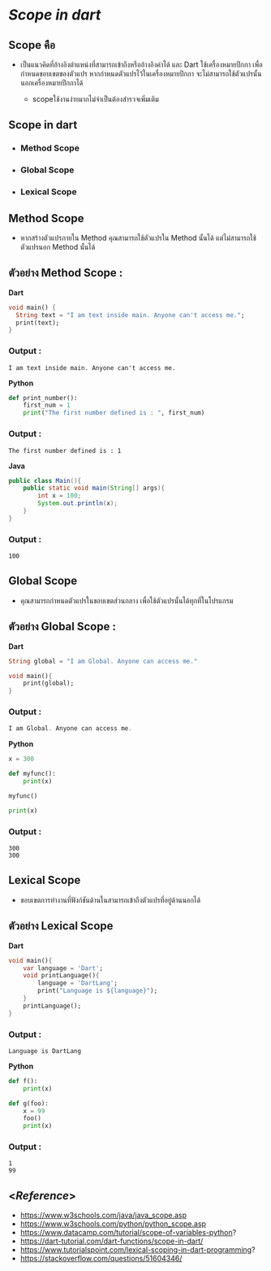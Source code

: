# ***Scope in dart***

## Scope คือ
* เป็นแนวคิดที่อ้างอิงตำแหน่งที่สามารถเข้าถึงหรืออ้างอิงค่าได้ และ Dart ใช้เครื่องหมายปีกกา เพื่อกำหนดขอบเขตของตัวแปร หากกำหนดตัวแปรไว้ในเครื่องหมายปีกกา จะไม่สามารถใช้ตัวแปรนั้นนอกเครื่องหมายปีกกาได้

    * scopeใช้งานง่ายมากไม่จําเป็นต้องสำรวจเพิ่มเติม 

## Scope in dart 
*   ### Method Scope 
*   ### Global Scope
*   ### Lexical Scope

## Method Scope
* หากสร้างตัวแปรภายใน Method คุณสามารถใช้ตัวแปรใน Method นั้นได้ แต่ไม่สามารถใช้ตัวแปรนอก Method นั้นได้

## ตัวอย่าง Method Scope :
**Dart**
```Dart
void main() {
  String text = "I am text inside main. Anyone can't access me.";
  print(text);
}
```
### Output :
```
I am text inside main. Anyone can't access me.
```

**Python**
```python
def print_number():
    first_num = 1
    print("The first number defined is : ", first_num)
```
### Output :
```
The first number defined is : 1
```

**Java**
```java
public class Main(){
    public static void main(String[] args){
        int x = 100;
        System.out.println(x);
    }
}
```

### Output :
```
100
```

## Global Scope
* คุณสามารถกำหนดตัวแปรในขอบเขตส่วนกลาง เพื่อใช้ตัวแปรนั้นได้ทุกที่ในโปรแกรม

## ตัวอย่าง Global Scope :
**Dart**
```Dart
String global = "I am Global. Anyone can access me."

void main(){
    print(global);
} 
```

### Output :
```Dart
I am Global. Anyone can access me.
```

**Python**
```python
x = 300

def myfunc():
    print(x)

myfunc()

print(x)
```

### Output :
```
300
300
```

## Lexical Scope
* ขอบเขตการทำงานที่ฟังก์ชันด้านในสามารถเข้าถึงตัวแปรที่อยู่ด้านนอกได้

## ตัวอย่าง Lexical Scope
**Dart**
```dart
void main(){
    var language = 'Dart';
    void printLanguage(){
        language = 'DartLang';
        print("Language is ${language}");
    }
    printLanguage();
}
```

### Output :
```
Language is DartLang
```

**Python**
```python
def f():
    print(x)

def g(foo):
    x = 99
    foo()
    print(x)
```

### Output :
```
1
99
```

## <***Reference***>
* https://www.w3schools.com/java/java_scope.asp
*   https://www.w3schools.com/python/python_scope.asp
*   https://www.datacamp.com/tutorial/scope-of-variables-python?
*   https://dart-tutorial.com/dart-functions/scope-in-dart/
*   https://www.tutorialspoint.com/lexical-scoping-in-dart-programming?
*   https://stackoverflow.com/questions/51604346/
